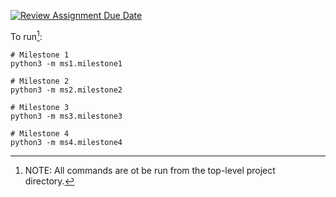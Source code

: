 [![Review Assignment Due Date](https://classroom.github.com/assets/deadline-readme-button-24ddc0f5d75046c5622901739e7c5dd533143b0c8e959d652212380cedb1ea36.svg)](https://classroom.github.com/a/SZVJKtu-)


To run[^1]:
```
# Milestone 1
python3 -m ms1.milestone1

# Milestone 2
python3 -m ms2.milestone2

# Milestone 3
python3 -m ms3.milestone3

# Milestone 4
python3 -m ms4.milestone4
```

[^1]: NOTE: All commands are ot be run from the top-level project directory.